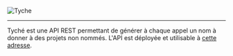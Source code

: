 ![Tyche](https://github.com/carduin/tyche/logo.png)
***
Tyché est une API REST permettant de générer à chaque appel un nom à donner à des projets non nommés.
L'API est déployée et utilisable à [cette adresse](https://api.arthurmurillo.com/NameGeneratorApi.php).
